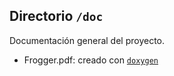 ## Directorio `/doc`

Documentación general del proyecto.

* Frogger.pdf: creado con [`doxygen`](https://www.doxygen.nl/index.html)